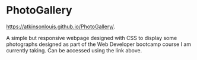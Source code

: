 # PhotoGallery


https://atkinsonlouis.github.io/PhotoGallery/.

A simple but responsive webpage designed with CSS to display some photographs designed as part of the Web Developer bootcamp course I am currently taking.
Can be accessed using the link above.


